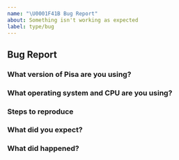 ```yaml
---
name: "\U0001F41B Bug Report"
about: Something isn't working as expected
label: type/bug
---
```


## Bug Report

<!-- Thanks for your bug report! Don't worry if you can't fill out all the sections. -->

### What version of Pisa are you using?
<!-- You can run `waterline --version` -->

### What operating system and CPU are you using?
<!-- If you're using Linux, you can run `cat /proc/cpuinfo` -->

### Steps to reproduce
<!-- If possible, provide a recipe for reproducing the error. A complete runnable program is good. -->

### What did you expect?

### What did happened?
